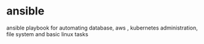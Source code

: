 # ansible
ansible playbook for automating database, aws , kubernetes administration, file system and basic linux tasks
